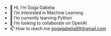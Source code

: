 - 👋 Hi, I’m Goga Gabelia
- 👀 I’m interested in Machine Learning
- 🌱 I’m currently learning Python
- 💞️ I’m looking to collaborate on OpenAI
- 📫 How to reach me gogagabelia99@gmail.com

<!---
GogaGabelia99/GogaGabelia99 is a ✨ special ✨ repository because its `README.md` (this file) appears on your GitHub profile.
You can click the Preview link to take a look at your changes.
--->
